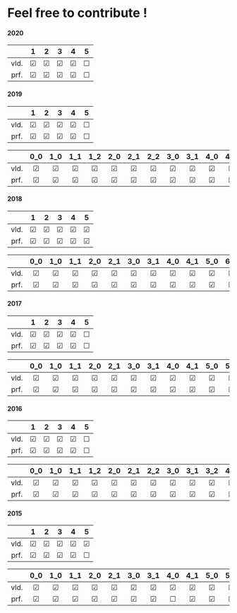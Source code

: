 # Feel free to contribute !

#### 2020
|       |    1  |    2  |    3  |    4  |    5  |
| :---: | :---: | :---: | :---: | :---: | :---: |
|vld.   |&#9745;|&#9745;|&#9745;|&#9745;|&#9744;|
|prf.   |&#9745;|&#9745;|&#9745;|&#9745;|&#9744;|

#### 2019
|       |    1  |    2  |    3  |    4  |    5  |
| :---: | :---: | :---: | :---: | :---: | :---: |
|vld.   |&#9745;|&#9745;|&#9745;|&#9745;|&#9744;|
|prf.   |&#9745;|&#9745;|&#9745;|&#9745;|&#9744;|

|       |   0_0 |    1_0|    1_1|    1_2|    2_0|    2_1|    2_2|    3_0|    3_1|    4_0|    4_1|    5_0|    6_0|    7_0|    8_0|
| :---: | :---: | :---: | :---: | :---: | :---: | :---: | :---: | :---: | :---: | :---: | :---: | :---: | :---: | :---: | :---: |
|vld.   |&#9745;|&#9745;|&#9745;|&#9745;|&#9745;|&#9745;|&#9745;|&#9745;|&#9745;|&#9745;|&#9745;|&#9745;|&#9745;|&#9745;|&#9744;|
|prf.   |&#9745;|&#9745;|&#9745;|&#9745;|&#9745;|&#9745;|&#9745;|&#9745;|&#9745;|&#9745;|&#9745;|&#9744;|&#9745;|&#9745;|&#9744;|

#### 2018
|       |    1  |    2  |    3  |    4  |    5  |
| :---: | :---: | :---: | :---: | :---: | :---: |
|vld.   |&#9745;|&#9745;|&#9745;|&#9745;|&#9745;|
|prf.   |&#9745;|&#9745;|&#9745;|&#9745;|&#9745;|

|       |   0_0 |    1_0|    1_1|    2_0|    2_1|    3_0|    3_1|    4_0|    4_1|    5_0|    6_0|    7_0|    8_0|
| :---: | :---: | :---: | :---: | :---: | :---: | :---: | :---: | :---: | :---: | :---: | :---: | :---: | :---: |
|vld.   |&#9745;|&#9745;|&#9745;|&#9745;|&#9745;|&#9745;|&#9745;|&#9745;|&#9745;|&#9745;|&#9745;|&#9745;|&#9744;|
|prf.   |&#9745;|&#9745;|&#9745;|&#9745;|&#9745;|&#9745;|&#9745;|&#9745;|&#9745;|&#9745;|&#9745;|&#9745;|&#9744;|

#### 2017
|       |    1  |    2  |    3  |    4  |    5  |
| :---: | :---: | :---: | :---: | :---: | :---: |
|vld.   |&#9745;|&#9745;|&#9745;|&#9745;|&#9744;|
|prf.   |&#9745;|&#9745;|&#9745;|&#9745;|&#9744;|

|       |   0_0 |    1_0|    1_1|    2_0|    2_1|    3_0|    3_1|    4_0|    4_1|    5_0|    5_1|    6_0|    6_1|    7_0|    8_0|
| :---: | :---: | :---: | :---: | :---: | :---: | :---: | :---: | :---: | :---: | :---: | :---: | :---: | :---: | :---: | :---: |
|vld.   |&#9745;|&#9745;|&#9745;|&#9745;|&#9745;|&#9745;|&#9745;|&#9745;|&#9745;|&#9745;|&#9745;|&#9745;|&#9744;|&#9744;|&#9744;|
|prf.   |&#9745;|&#9745;|&#9745;|&#9745;|&#9745;|&#9745;|&#9745;|&#9745;|&#9745;|&#9745;|&#9745;|&#9745;|&#9744;|&#9744;|&#9744;|

#### 2016
|       |    1  |    2  |    3  |    4  |    5  |
| :---: | :---: | :---: | :---: | :---: | :---: |
|vld.   |&#9745;|&#9745;|&#9745;|&#9745;|&#9744;|
|prf.   |&#9745;|&#9745;|&#9745;|&#9745;|&#9744;|

|       |   0_0 |    1_0|    1_1|    1_2|    2_0|    2_1|    2_2|    3_0|    3_1|    3_2|    4_0|    4_1|    5_0|    5_1|    6_0|    6_1|    7_0|    8_0|
| :---: | :---: | :---: | :---: | :---: | :---: | :---: | :---: | :---: | :---: | :---: | :---: | :---: | :---: | :---: | :---: | :---: | :---: | :---: |
|vld.   |&#9745;|&#9745;|&#9745;|&#9745;|&#9745;|&#9745;|&#9745;|&#9745;|&#9745;|&#9745;|&#9745;|&#9745;|&#9745;|&#9745;|&#9744;|&#9745;|&#9744;|&#9744;|
|prf.   |&#9745;|&#9745;|&#9745;|&#9745;|&#9745;|&#9745;|&#9745;|&#9745;|&#9745;|&#9745;|&#9745;|&#9744;|&#9745;|&#9745;|&#9744;|&#9744;|&#9744;|&#9744;|

#### 2015
|       |    1  |    2  |    3  |    4  |    5  |
| :---: | :---: | :---: | :---: | :---: | :---: |
|vld.   |&#9745;|&#9745;|&#9745;|&#9745;|&#9745;|
|prf.   |&#9745;|&#9745;|&#9745;|&#9745;|&#9744;|

|       |   0_0 |    1_0|    1_1|    2_0|    2_1|    3_0|    3_1|    4_0|    4_1|    5_0|    5_1|    6_0|    6_1|    7_0|
| :---: | :---: | :---: | :---: | :---: | :---: | :---: | :---: | :---: | :---: | :---: | :---: | :---: | :---: | :---: |
|vld.   |&#9745;|&#9745;|&#9745;|&#9745;|&#9745;|&#9745;|&#9745;|&#9745;|&#9745;|&#9745;|&#9745;|&#9745;|&#9745;|&#9744;|
|prf.   |&#9745;|&#9745;|&#9745;|&#9745;|&#9745;|&#9745;|&#9745;|&#9744;|&#9745;|&#9745;|&#9745;|&#9744;|&#9745;|&#9744;|
